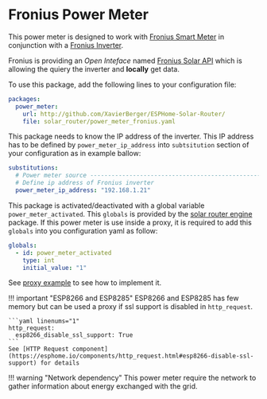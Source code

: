 # Fronius Power Meter

This power meter is designed to work with [Fronius Smart Meter](https://www.fronius.com/en-gb/uk/solar-energy/installers-partners/technical-data/all-products/system-monitoring/hardware/fronius-smart-meter/fronius-smart-meter-ts-100a-1) in conjunction with a [Fronius Inverter](https://www.fronius.com/en-gb/uk/solar-energy/installers-partners/technical-data/all-products/inverters/fronius-primo-gen24/fronius-primo-gen24-3-0).

Fronius is providing an *Open Inteface* named [Fronius Solar API](https://www.fronius.com/en-gb/uk/solar-energy/installers-partners/technical-data/all-products/system-monitoring/open-interfaces/fronius-solar-api-json-) which is allowing the quiery the inverter and **locally** get data.

To use this package, add the following lines to your configuration file:

```yaml linenums="1"
packages:
  power_meter:
    url: http://github.com/XavierBerger/ESPHome-Solar-Router/
    file: solar_router/power_meter_fronius.yaml
```

This package needs to know the IP address of the inverter. This IP address has to be defined by `power_meter_ip_address` into `subtsitution` section of your configuration as in example ballow:

```yaml linenums="1"
substitutions:
  # Power meter source -----------------------------------------------------------
  # Define ip address of Fronius inverter
  power_meter_ip_address: "192.168.1.21"
```

This package is activated/deactivated with a global variable `power_meter_activated`. This `globals` is provided by the [solar router engine](engine.md) package. If this power meter is use inside a proxy, it is required to add this `globals` into you configuration yaml as follow:

```yaml linenums="1"
globals:
  - id: power_meter_activated
    type: int
    initial_value: "1"
```

See [proxy example](proxy_example.md) to see how to implement it.


!!! important "ESP8266 and ESP8285"
    ESP8266 and ESP8285 has few memory but can be used a proxy if ssl support is disabled in `http_request`.

    ```yaml linenums="1"
    http_request:
      esp8266_disable_ssl_support: True
    ```
    See [HTTP Request component](https://esphome.io/components/http_request.html#esp8266-disable-ssl-support) for details

!!! warning "Network dependency"
    This power meter require the network to gather information about energy exchanged with the grid.